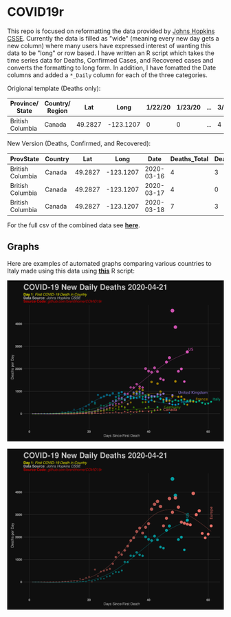 # COVID19r

This repo is focused on reformatting the data provided by [Johns Hopkins CSSE](https://github.com/CSSEGISandData/COVID-19). Currently the data is filled as "wide" (meaning every new day gets a new column) where many users have expressed interest of wanting this data to be "long" or row based. I have written an R script which takes the time series data for Deaths, Confirmed Cases, and Recovered cases and converts the formatting to long form. In addition, I have fomatted the Date columns and added a `*_Daily` column for each of the three categories.

Origional template (Deaths only):

| Province/ State | Country/ Region | Lat | Long | 1/22/20 | 1/23/20 | ... | 3/18/20 |
|-----------------|-----------------|-----|------|---------|---------|-----|---------|
| British Columbia|   	Canada |  	49.2827 |  -123.1207	| 0 | 0 | ... | 4 |

New Version (Deaths, Confirmed, and Recovered):

| ProvState | Country | Lat | Long | Date | Deaths_Total | Deaths_Daily | Confirmed_Total | Confirmed_Daily | Recovered_Total | Recovered_Daily |
|-----------|---------|-----|------|------|--------------|--------------|-----------------|-----------------|------------------|----------------|
| British Columbia	| Canada	| 49.2827	| -123.1207	| 2020-03-16	| 4	| 3	| 103	| 30	| 4	| 0 |
| British Columbia	| Canada	| 49.2827	| -123.1207	| 2020-03-17	| 4	| 0	| 103	| 0	  | 4	| 0 |
| British Columbia	| Canada	| 49.2827	| -123.1207	| 2020-03-18	| 7	| 3	| 186	| 83	| 4	| 0 |

For the full csv of the combined data see **[here](https://github.com/brentthorne/COVID19r/blob/master/csse_covid19_timeseries_combined_tidy.csv)**.

## Graphs

Here are examples of automated graphs comparing various countries to Italy made using this data using **[this](https://github.com/brentthorne/COVID19r/blob/master/scripts/timeseries-csse-daily-deaths-ggplot.R)** R script:

![](https://raw.githubusercontent.com/brentthorne/COVID19r/master/figures/covid19-daily-deaths.png)

![](https://raw.githubusercontent.com/brentthorne/COVID19r/master/figures/covid19-daily-deaths_USvEurope.png)
